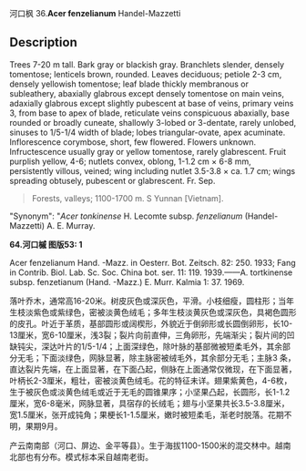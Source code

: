 河口枫
36.**Acer fenzelianum** Handel-Mazzetti

## Description
Trees 7-20 m tall. Bark gray or blackish gray. Branchlets slender, densely tomentose; lenticels brown, rounded. Leaves deciduous; petiole 2-3 cm, densely yellowish tomentose; leaf blade thickly membranous or subleathery, abaxially glabrous except densely tomentose on main veins, adaxially glabrous except slightly pubescent at base of veins, primary veins 3, from base to apex of blade, reticulate veins conspicuous abaxially, base rounded or broadly cuneate, shallowly 3-lobed or 3-dentate, rarely unlobed, sinuses to 1/5-1/4 width of blade; lobes triangular-ovate, apex acuminate. Inflorescence corymbose, short, few flowered. Flowers unknown. Infructescence usually gray or yellow tomentose, rarely glabrescent. Fruit purplish yellow, 4-6; nutlets convex, oblong, 1-1.2 cm × 6-8 mm, persistently villous, veined; wing including nutlet 3.5-3.8 × ca. 1.7 cm; wings spreading obtusely, pubescent or glabrescent. Fr. Sep.


> Forests, valleys; 1100-1700 m. S Yunnan [Vietnam].

  "Synonym": "*Acer tonkinense* H. Lecomte subsp. *fenzelianum* (Handel-Mazzetti) A. E. Murray.

**64.河口槭 图版53: 1**

Acer fenzelianum Hand. -Mazz. in Oesterr. Bot. Zeitsch. 82: 250. 1933; Fang in Contrib. Biol. Lab. Sc. Soc. China bot. ser. 11: 119. 1939.——A. tortkinense subsp. fenzetianum (Hand. -Mazz.) E. Murr. Kalmia 1: 37. 1969.

落叶乔木，通常高16-20米。树皮灰色或深灰色，平滑。小枝细瘦，圆柱形；当年生枝淡紫色或紫绿色，密被淡黄色绒毛；多年生枝淡黄灰色或深灰色，具褐色圆形的皮孔。叶近于革质，基部圆形或阔楔形，外貌近于倒卵形或长圆倒卵形，长10-13厘米，宽6-10厘米，浅3裂；裂片向前直伸，三角卵形，先端渐尖；裂片间的凹缺钝尖，深达叶片的1/5-1/4；上面深绿色，除叶脉的基部微被短柔毛外，其余部分无毛；下面淡绿色，网脉显著，除主脉密被绒毛外，其余部分无毛；主脉3 条，直达裂片先端，在上面显著，在下面凸起，侧脉在上面通常仅微现，在下面显著，叶柄长2-3厘米，粗壮，密被淡黄色绒毛。花的特征未详。翅果紫黄色，4-6枚，生于被灰色或淡黄色绒毛或近于无毛的圆锥果序；小坚果凸起，长圆形，长1-1.2厘米，宽6-8毫米，网脉显著，具宿存的长绒毛；翅与小坚果共长3.5-3.8厘米，宽1.5厘米，张开成钝角；果梗长1-1.5厘米，嫩时被短柔毛，渐老时脱落。花期不明，果期9月。

产云南南部（河口、屏边、金平等县）。生于海拔1100-1500米的混交林中。越南北部也有分布。模式标本采自越南老街。

